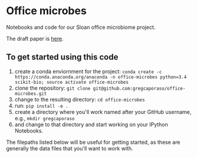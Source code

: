 # Office microbes
Notebooks and code for our Sloan office microbiome project.

The draft paper is [here](https://docs.google.com/document/d/1Ps__dRQZOqjwMqYOSHAzqt7NXNUnJ2G6mVw4Jb-f-Pk/edit#). 

## To get started using this code
 1. create a conda enviornment for the project: ``conda create -c https://conda.anaconda.org/anaconda -n office-microbes python=3.4 scikit-bio; source activate office-microbes``
 2. clone the repository: ``git clone git@github.com:gregcaporaso/office-microbes.git``
 3. change to the resulting directory: ``cd office-microbes``
 4. run: ``pip install -e .``
 5. create a directory where you'll work named after your GitHub username, e.g., ``mkdir gregcaporaso``
 6. and change to that directory and start working on your IPython Notebooks. 

The filepaths listed below will be useful for getting started, as these are generally the data files that you'll want to work with. 
